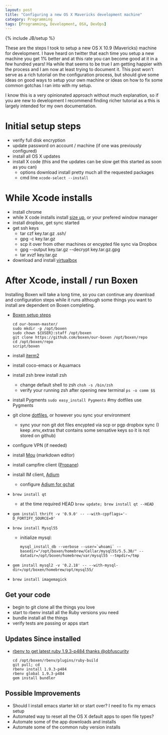 ```yaml
---
layout: post
title: "Configuring a new OS X Mavericks development machine"
category: Programming
tags: [Programming, Development, OSX, DevOps]
---
```

{% include JB/setup %}

These are the steps I took to setup a new OS X 10.9 (Mavericks) machine for development. I have heard on twitter that each time you setup a new machine you get 1% better and at this rate you can become good at it in a few hundred years! Ha while that seems to be true I am getting happier with the process and I am now at least trying to document it. This post won't serve as a rich tutorial on the configuration process, but should give some ideas on good ways to setup your own machine or ideas on how to fix some common gotchas I ran into with my setup.

I know this is a very opinionated approach without much explanation, so if you are new to development I recommend finding richer tutorial as a this is largely intended for my own documentation.

# Initial setup steps

* verify full disk encryption
* update password on account / machine (if one was previously configured)
* install all OS X updates
* install X code (this and the updates can be slow get this started as soon as you can)
   * options download install pretty much all the requested packages
   * cmd line `xcode-select --install`

# While Xcode installs

* install chrome
* while X code installs install [size up](http://www.irradiatedsoftware.com/downloads/?file=SizeUp.zip), or your prefered window manager 
* install dropbox, get sync started
* get ssh keys
   * tar czf key.tar.gz .ssh/
   * gpg -c key.tar.gz
   * scp it over from other machines or encypted file sync via Dropbox
   * gpg --output key.tar.gz --decrypt key.tar.gz.gpg 
   * tar xvzf key.tar.gz
* download and install [virtualbox](https://www.virtualbox.org/wiki/Downloads)

# After Xcode, install / run Boxen

Installing Boxen will take a long time, so you can continue any download and configuration steps while it runs although some things you want to install are dependent on Boxen completing.

* [Boxen setup steps](https://github.com/boxen/our-boxen)
    
      cd our-boxen-master/
      sudo mkdir -p /opt/boxen
      sudo chown ${USER}:staff /opt/boxen
      git clone https://github.com/boxen/our-boxen /opt/boxen/repo
      cd /opt/boxen/repo
      script/boxen

* install [iterm2](http://www.iterm2.com/#/section/home)
* install coco-emacs or Aquamacs
* install zsh brew install zsh
   * change default shell to zsh `chsh -s /bin/zsh`
   * verify your running zsh after opening new terminal `ps -o comm $$`
* install Pygments `sudo easy_install Pygments` #my dotfiles use Pygments
* git clone [dotfiles](https://github.com/danmayer/dotfiles), or however you sync your environment
  * sync your non git dot files encypted via scp or pgp dropbox sync (I keep .env_extras that contains some sensative keys so it is not stored on github) 
* configure VPN (if needed)
* install [Mou](http://mouapp.com/) (markdown editor)
* install campfire client ([Propane](http://propaneapp.com/))
* install IM client, [Adium](https://adium.im/)
  * configure [Adium for gchat](https://support.google.com/a/answer/48758?hl=en)
* `brew install qt`
  * at the time required HEAD `brew update; brew install qt --HEAD`
* `gem install thrift -v '0.9.0' -- --with-cppflags='-D_FORTIFY_SOURCE=0'`
* `brew install Mysql55`
    * initialize mysql:
          
          mysql_install_db --verbose --user=`whoami` --basedir="/opt/boxen/homebrew/Cellar/mysql55/5.5.30/" --datadir=/opt/boxen/homebrew/var/mysql55 --tmpdir=/tmp
          	
* `gem install mysql2 -v '0.2.18' -- --with-mysql-dir=/opt/boxen/homebrew/opt/mysql55/`
* `brew install imagemagick`

## Get your code

* begin to git clone all the things you love
* start to rbenv install all the Ruby versions you need
* bundle install all the things
* verify tests are passing or apps start

## Updates Since installed

* [rbenv to get latest ruby 1.9.3-p484 thanks @obfuscurity](https://twitter.com/obfuscurity/status/403776103929888768)

	  cd /opt/boxen/rbenv/plugins/ruby-build
	  git pull; cd
	  rbenv install 1.9.3-p484
	  rbenv global 1.9.3-p484
	  gem install bundler


## Possible Improvements

* Should I install emacs starter kit or start over? I need to fix my emacs setup
* Automated way to reset all the OS X default apps to open file types?
* Automate some of the app downloads and installs
* Automate some of the common ruby version installs